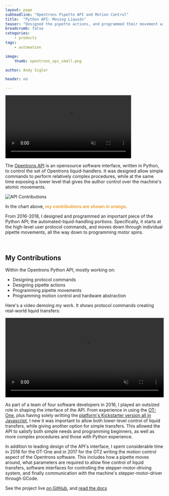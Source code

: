 ```yaml
---
layout: page
subheadline: "Opentrons Pipette API and Motion Control"
title:  "Python API: Moving Liquids"
teaser: "Designed the pipette actions, and programmed their movement within the Opentrons liquid-handler Python API"
breadcrumb: false
categories:
    - products
tags:
    - automation

image:
    thumb: opentrons_api_small.png

author: Andy Sigler

header: no

---
```


<video id="vid_aspirate" style="width:100%;max-width:400px; height:auto; border:1px solid #aaa" width="854" height="480" controls loop muted>
  <source src="{{site.url}}/images/aspirate-loop.webm" type="video/webm">
  <source src="{{site.url}}/images/aspirate-loop.ogv" type="video/ogg">
  <source src="{{site.url}}/images/aspirate-loop.mp4" type="video/mp4">
</video>
<script type="text/javascript">
    var vid_aspirate = document.getElementById('vid_aspirate');
    vid_aspirate.removeAttribute('controls');
    vid_aspirate.addEventListener('canplaythrough', function(e){
        vid_aspirate.play();
    })
</script>

The [Opentrons API](https://docs.opentrons.com/) is an opensource software interface, written in Python, to control the set of Opentrons liquid-handlers. It was designed allow simple commands to perform relatively complex procedures, while at the same time exposing a lower level that gives the author control over the machine's atomic movements.

![API Contributions]({{site.url}}/images/opentrons_api_contributions_chart.png)

In the chart above, <strong style="color:#EEA33B">my contributions are shown in orange</strong>.

From 2016-2018, I designed and programmed an important piece of the Python API; the automated-liquid-handling portions. Specifically, it starts at the high-level user protocol commands, and moves down through individual pipette movements, all the way down to programming motor spins.

<br />

## My Contributions

Within the Opentrons Python API, mostly working on:

 - Designing protocol commands
 - Designing pipette actions
 - Programming pipette movements
 - Programming motion control and hardware abstraction

Here's a video demoing my work. It shows protocol commands creating real-world liquid transfers:

<video id="vid_demo" style="width:100%;max-width:600px; height:auto; border:1px solid #aaa" width="1280" height="720" controls loop muted>
  <source src="{{site.url}}/images/opentrons_api.webm" type="video/webm">
  <source src="{{site.url}}/images/opentrons_api.ogv" type="video/ogg">
  <source src="{{site.url}}/images/opentrons_api.mp4" type="video/mp4">
</video>
<!-- <script type="text/javascript">
    var vid_demo = document.getElementById('vid_demo');
    vid_demo.removeAttribute('controls');
    vid_demo.addEventListener('canplaythrough', function(e){
        vid_demo.play();
    })
</script> -->

As part of a team of four software developers in 2016, I played an outsized role in shaping the interface of the API. From experience in using the [OT-One](https://shop.opentrons.com/collections/ot-one-s-robot-and-accessories), plus having solely writting the [platform's Kickstarter version all in Javascript]({{site.url}}/projects/opentrons-platform-prototype), I new it was important to allow both lower-level control of liquid transfers, while giving another option for simple transfers. This allowed the API to satisfy both simple needs and programming beginners, as well as more complex procedures and those with Python experience.

In addition to leading design of the API's interface, I spent considerable time in 2016 for the OT-One and in 2017 for the OT2 writing the motion control aspect of the Opentrons software. This includes how a pipette moves around, what parameters are required to allow fine control of liquid transfers, software interfaces for controlling the stepper-motor-driving system, and finally communication with the machine's stepper-motor-driver through GCode.

See the project live [on GitHub](https://github.com/opentrons/opentrons), and [read the docs](https://docs.opentrons.com/atomic%20commands.html)

<!--
## How to Use: Python API Tutorial

Python was chosen to drive the Opentrons' backend because of the language's prevalence in the scientific community. So because we're working with Python, we need to first import our instruments (the pipettes) and our labware (the plates, tip-racks, etc.):

{% highlight python3 %}
from opentrons import instruments, labware
{% endhighlight %}

Before we can get started, we need to know about [the Opentrons deck](https://docs.opentrons.com/labware.html#placing-labware-on-the-robot-deck). This is a set of slotted inserts that fit standard labware, so they do not move during a protocol. You'll notice in the picture below that each "slot" on the deck is numbered, so that when our protocol creates a new labware we can easily assign it's location to a numbered slot.

![Opentrons Deck]({{site.url}}/images/opentrons-deck-small.png)
![Opentrons Deck]({{site.url}}/images/opentrons-full-deck-small.jpg)

Now let's pretend we have a [trough](https://docs.opentrons.com/labware.html#troughs) filled with some sample, and we want to transfer that sample to a [well plate](https://docs.opentrons.com/labware.html#pcr-flat). The software contains accurate three-dimensional representations of these labwares, and the API can load them into your protocol like so:

{% highlight python3 %}
trough = labware.load('trough-12row', slot='1')
plate = labware.load('96-PCR-flat', slot='2')
{% endhighlight %}

Next we need a [pipette](https://docs.opentrons.com/pipettes.html), which also need a [tip rack](https://docs.opentrons.com/labware.html#tipracks) which holds disposable tips for sterile liquid transfers. For the pipettes, let's use a 300uL single-channel, and put it on the OT2's left mount:

{% highlight python3 %}
tips = labware.load('opentrons-tiprack-300ul', slot='3')
pipette = instruments.P300_Single(mount='left', tip_racks=[tips])
{% endhighlight %}

With our labware and pipettes ready, we can start transferring liquids!

As of this writing, the API has loosely speaking two layers of liquid-handling commands, the documentation names "atomic" and "complex".

The [atomic commands](https://docs.opentrons.com/atomic%20commands.html) can be thought of as individual movements, controllable and sequencable through the API. Below are a set of atomic commands which do the following:

- Pick up a new tip from the tip rack
- Aspirate 100uL from the trough's A1 position
- Dispense 100uL to the plate's A1 position
- Drop the tip inside the deck's trash

{% highlight python3 %}
pipette.pick_up_tip()
pipette.aspirate(100, trough.wells('A1'))
pipette.dispense(100, trough.wells('A1'))
pipette.drop_tip()
{% endhighlight %}

To add some complexity, we can fit in a few more atomic commands to give even more fine-tuned control over the liquid's movement:

{% highlight python3 %}
pipette.pick_up_tip()
pipette.aspirate(100, trough.wells('A1'))
pipette.touch_tip()
pipette.air_gap(20)
pipette.dispense(100, trough.wells('A1'))
pipette.blow_out()
pipette.drop_tip()
{% endhighlight %}

To make it easier to read, you can also chain together pipette commands:

{% highlight python3 %}
pipette.pick_up_tip()
pipette.aspirate(100, trough.wells('A1')).touch_tip().air_gap(20)
pipette.dispense(100, trough.wells('A1')).blow_out()
pipette.drop_tip()
{% endhighlight %}

The [complex commands](https://docs.opentrons.com/complex%20commands.html) are one level higher, and hide the many details you are show when using atomic commands. To perform a similar liquid transfer as above, we can us the following complex command:

 {% highlight python3 %}
pipette.transfer(100, trough.wells('A1'), plate.wells('A1'))
{% endhighlight %}

That single line will automatically pick up a tip, transfer the 100uL, then drop the tip. These complex commands are much easier to understand, more approachable to beginners, while the trade-off is less control.

There is much more detail you can read in the documentaion linked to throughout this post.
 -->

